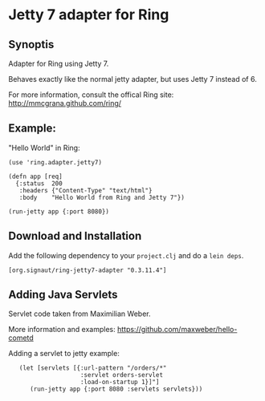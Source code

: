 # Jetty 7 adapter for Ring

## Synoptis

Adapter for Ring using Jetty 7.

Behaves exactly like the normal jetty adapter, but uses Jetty 7 instead of 6. 

For more information, consult the offical Ring site: http://mmcgrana.github.com/ring/

## Example:

"Hello World" in Ring:

    (use 'ring.adapter.jetty7)

    (defn app [req]
      {:status  200
       :headers {"Content-Type" "text/html"}
       :body    "Hello World from Ring and Jetty 7"})

    (run-jetty app {:port 8080})

## Download and Installation
Add the following dependency to your `project.clj` and do a `lein deps`.

    [org.signaut/ring-jetty7-adapter "0.3.11.4"]


## Adding Java Servlets

Servlet code taken from Maximilian Weber.

More information and examples: https://github.com/maxweber/hello-cometd

Adding a servlet to jetty example: 

       (let [servlets [{:url-pattern "/orders/*"
                        :servlet orders-servlet
                        :load-on-startup 1}]"]
          (run-jetty app {:port 8080 :servlets servlets}))
